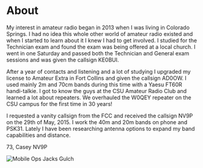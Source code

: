 # About

My interest in amateur radio began in 2013 when I was living in Colorado Springs. I had no idea this whole other world of amateur radio existed and when I started to learn about it I knew I had to get involved. I studied for the Technician exam and found the exam was being offered at a local church. I went in one Saturday and passed both the Technician and General exam sessions and was given the callsign KE0BUI.

After a year of contacts and listening and a lot of studying I upgraded my license to Amateur Extra in Fort Collins and given the callsign AD0OW. I used mainly 2m and 70cm bands during this time with a Yaesu FT60R handi-talkie. I got to know the guys at the CSU Amateur Radio Club and learned a lot about repeaters. We overhauled the W0QEY repeater on the CSU campus for the first time in 30 years!

I requested a vanity callsign from the FCC and received the callsign NV9P on the 29th of May, 2015. I work the 40m and 20m bands on phone and PSK31. Lately I have been researching antenna options to expand my band capabilities and distance.

73,
Casey
NV9P

![Mobile Ops Jacks Gulch](../../img/camping-jacks-gulch-04.png)
